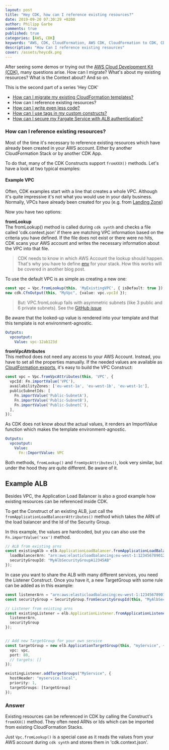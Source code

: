 ```yaml
---
layout: post
title: "Hey CDK, how can I reference existing resources?"
date: 2019-09-20 07:30:29 +0200
author: Philipp Garbe
comments: true
published: true
categories: [AWS, CDK]
keywords: "AWS, CDK, CloudFormation, AWS CDK, CloudFormation to CDK, CDK GetAtt, CDK import existing resources, Convert CloudFormation to CDK"
description: "How Can I reference existing resources"
cover: /assets/heycdk.png
---
```


After seeing some demos or trying out the [AWS Cloud Development Kit (CDK)](https://aws.amazon.com/cdk/), many questions arise. How can I migrate? What's about my existing resources? What is the Context about? And so on.

This is the second part of a series 'Hey CDK'
- [How can I migrate my existing CloudFormation templates?](/blog/2019/09/11/hey-cdk-how-to-migrate/)
- How can I reference existing resources?
- [How can I write even less code?](/blog/2019/10/01/hey-cdk-how-to-write-less-code/)
- [How can I use tags in my custom constructs?](/blog/2020/01/21/hey-cdk-how-to-use-tags-in-custom-constructs/)
- [How can I secure my Fargate Service with ALB authentication?](/blog/2020/05/27/hey-cdk-how-to-oidc-alb-fargate/)


### How can I reference existing resources?

Most of the time it's necessary to reference existing resources which have already been created in your AWS account. Either by another CloudFormation Stack or by another CDK App.

To do that, many of the CDK Constructs support `fromXXX()` methods. Let's have a look at two typical examples:


#### Example VPC
Often, CDK examples start with a line that creates a whole VPC. Although it's quite impressive it's not what you would use in your daily business. Normally, VPCs have already been created for you (e.g. from [Landing Zone](https://aws.amazon.com/solutions/aws-landing-zone/))

Now you have two options:

__fromLookup__  
The fromLookup() method is called during `cdk synth` and checks a file called 'cdk.context.json' if there are matching VPC information based on the criteria you have defined. If the file does not exist or there were no hits, CDK scans your AWS account and writes the necessary information about the VPC into that file.

> CDK needs to know in which AWS Account the lookup should happen. That's why you have to define [env](https://docs.aws.amazon.com/cdk/latest/guide/environments.html) for your stack. How this works will be covered in another blog post.

To use the default VPC is as simple as creating a new one:

```typescript
const vpc = Vpc.fromLookup(this, 'MyExistingVPC', { isDefault: true });
new cdk.CfnOutput(this, "MyVpc", {value: vpc.vpcId });
```

> But: VPC.fromLookup fails with asymmetric subnets (like 3 public and 6 private subnets). See the [GitHub issue](https://github.com/aws/aws-cdk/issues/3407)

Be aware that the looked-up value is rendered into your template and that this template is not environment-agnostic.

```yaml
Outputs:
  vpcoutput:
    Value: vpc-12ab123d
```

__fromVpcAttributes__   
This method does not need any access to your AWS Account. Instead, you have to set all the properties manually. If the needed values are available as [CloudFormation exports](https://docs.aws.amazon.com/AWSCloudFormation/latest/UserGuide/using-cfn-stack-exports.html), it's easy to build the VPC Construct:

```typescript
const vpc = Vpc.fromVpcAttributes(this, 'VPC', {
  vpcId: Fn.importValue('VPC'),
  availabilityZones: ['eu-west-1a', 'eu-west-1b', 'eu-west-1c'],
  publicSubnetIds: [
    Fn.importValue('Public-SubnetA'),
    Fn.importValue('Public-SubnetB'),
    Fn.importValue('Public-SubnetC'),
  ],
});
```

As CDK does not know about the actual values, it renders an ImportValue function which makes the template environment-agnostic.

```yaml
Outputs:
  vpcoutput:
    Value:
      Fn::ImportValue: VPC
```

Both methods, `fromLookup()` and `fromVpcAttributes()`, look very similar, but under the hood they are quite different. Be aware of it.

## Example ALB

Besides VPC, the Application Load Balancer is also a good example how existing resources can be referenced inside CDK.

To get the Construct of an existing ALB, just call the `fromApplicationLoadBalancerAttributes()` method which takes the ARN of the load balancer and the Id of the Security Group. 

In this example, the values are hardcoded, but you can also use the `Fn.importValue('xxx')` method.

```typescript
// ALB from existing arns
const existingAlb = elb.ApplicationLoadBalancer.fromApplicationLoadBalancerAttributes(this, "ImportedALB", {
  loadBalancerArn: "arn:aws:elasticloadbalancing:eu-west-1:123456789012...",
  securityGroupId: "MyAlbSecurityGroupA12345AB"
});
```

In case you want to share the ALB with many different services, you need the Listener Construct. Once you have it, a new TargetGroup with some rule can be added as in this example:

```typescript
const listenerArn = "arn:aws:elasticloadbalancing:eu-west-1:123456789012:listener/app/..."
const securityGroup = SecurityGroup.fromSecurityGroupId(this, "MyAlbSecGroup", "MyAlbSecurityGroupC60015CB:")

// Listener from existing arns
const existingListener = elb.ApplicationListener.fromApplicationListenerAttributes(this, "SharedListener", {
  listenerArn,
  securityGroup
});


// Add new TargetGroup for your own service
const targetGroup = new elb.ApplicationTargetGroup(this, "myService", {
  vpc: vpc,
  port: 80,
  // targets: []
});

existingListener.addTargetGroups("MyService", {
  hostHeader: "myservice.local",
  priority: 1,
  targetGroups: [targetGroup]
});
```

### Answer
Existing resources can be referenced in CDK by calling the Construct's `fromXXX()` method. They often need ARNs or Ids which can be imported from existing CloudFormation Stacks.

Just `Vpc.fromLookup()` is a special case as it reads the values from your AWS account during `cdk synth` and stores them in 'cdk.context.json'.
